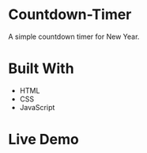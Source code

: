 # Countdown-Timer
A simple countdown timer for New Year.

# Built With
* HTML
* CSS
* JavaScript

# Live Demo
